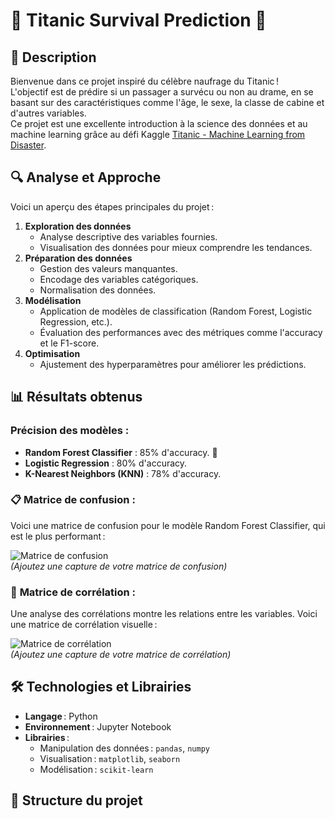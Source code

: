 # 🚢 Titanic Survival Prediction 🚢

## 🎯 Description
Bienvenue dans ce projet inspiré du célèbre naufrage du Titanic !   
L'objectif est de prédire si un passager a survécu ou non au drame, en se basant sur des caractéristiques comme l'âge, le sexe, la classe de cabine et d'autres variables.  
Ce projet est une excellente introduction à la science des données et au machine learning grâce au défi Kaggle [Titanic - Machine Learning from Disaster](https://www.kaggle.com/competitions/titanic/overview). 


## 🔍 Analyse et Approche
Voici un aperçu des étapes principales du projet :
1. **Exploration des données**   
   - Analyse descriptive des variables fournies.  
   - Visualisation des données pour mieux comprendre les tendances. 
2. **Préparation des données**  
   - Gestion des valeurs manquantes.  
   - Encodage des variables catégoriques.  
   - Normalisation des données.  
3. **Modélisation**   
   - Application de modèles de classification (Random Forest, Logistic Regression, etc.).  
   - Évaluation des performances avec des métriques comme l'accuracy et le F1-score.  
4. **Optimisation**  
   - Ajustement des hyperparamètres pour améliorer les prédictions.

## 📊 Résultats obtenus

### **Précision des modèles** :
- **Random Forest Classifier** : 85% d'accuracy. 🌟
- **Logistic Regression** : 80% d'accuracy.
- **K-Nearest Neighbors (KNN)** : 78% d'accuracy.

### 📋 **Matrice de confusion** :
Voici une matrice de confusion pour le modèle Random Forest Classifier, qui est le plus performant :

![Matrice de confusion](path/to/confusion_matrix_image.png)  
*(Ajoutez une capture de votre matrice de confusion)*

### 🧬 **Matrice de corrélation** :
Une analyse des corrélations montre les relations entre les variables. Voici une matrice de corrélation visuelle :

![Matrice de corrélation](path/to/correlation_matrix_image.png)  
*(Ajoutez une capture de votre matrice de corrélation)*


## 🛠️ Technologies et Librairies
- **Langage** : Python 
- **Environnement** : Jupyter Notebook 
- **Librairies** :
  - Manipulation des données : `pandas`, `numpy`
  - Visualisation : `matplotlib`, `seaborn`
  - Modélisation : `scikit-learn`


## 📂 Structure du projet
